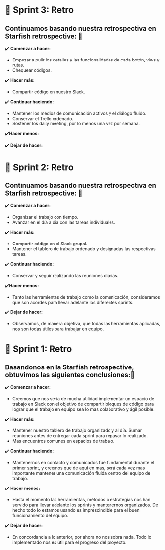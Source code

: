 # :pushpin: Sprint 3: Retro

## Continuamos basando nuestra retrospectiva en Starfish retrospective: :pencil:

:heavy_check_mark: **Comenzar a hacer:**
- Empezar a pulir los detalles y las funcionalidades de cada botón, viws y rutas.
- Chequear códigos.

:heavy_check_mark: **Hacer más:**
- Compartir código en nuestro Slack.

:heavy_check_mark: **Continuar haciendo:**
- Mantener los medios de comunicación activos y el diálogo fluido.
- Conservar el Trello ordenado.
- Sostener los daily meeting, por lo menos una vez por semana.

:heavy_check_mark:**Hacer menos:**


:heavy_check_mark: **Dejar de hacer:**


# :pushpin: Sprint 2: Retro

## Continuamos basando nuestra retrospectiva en Starfish retrospective: :pencil:


:heavy_check_mark: **Comenzar a hacer:**
- Organizar el trabajo con tiempo.
- Avanzar en el día a día con las tareas individuales.

:heavy_check_mark: **Hacer más:**
- Compartir código en el Slack grupal.
- Mantener el tablero de trabajo ordenado y designadas las respectivas tareas.

:heavy_check_mark: **Continuar haciendo:**
- Conservar y seguir realizando las reuniones diarias.

:heavy_check_mark:**Hacer menos:**
- Tanto las herramientas de trabajo como la comunicación, consideramos que son acordes para llevar adelante los diferentes sprints.

:heavy_check_mark: **Dejar de hacer:**
- Observamos, de manera objetiva, que todas las herramientas aplicadas, nos son todas útiles para trabajar en equipo.



# :pushpin: Sprint 1: Retro

## **Basandonos en  la Starfish retrospective, obtuvimos las siguientes conclusiones:**:pencil:

:heavy_check_mark:  **Comenzar a hacer:**
- Creemos que nos seria de mucha utilidad implementar un espacio de trabajo en Slack con el objetivo de compartir bloques de código para lograr que el trabajo en equipo sea lo mas colaborativo y ágil posible.

:heavy_check_mark: **Hacer más:**
- Mantener nuestro tablero de trabajo organizado y al día. Sumar reuniones antes de entregar cada sprint para repasar lo realizado.
- Mas encuentros comunes en espacios de trabajo.

:heavy_check_mark: **Continuar haciendo:**
- Mantenernos en contacto y comunicados fue fundamental durante el primer sprint, y creemos que de aquí en mas, será cada vez mas importante mantener una comunicación fluida dentro del equipo de trabajo.

:heavy_check_mark: **Hacer menos:**
- Hasta el momento las herramientas, métodos o estrategias nos han servido para llevar adelante los sprints y mantenernos organizados. De hecho todo lo estamos usando es imprescindible para el buen funcionamiento del equipo.

:heavy_check_mark: **Dejar de hacer:**
- En concordancia a lo anterior, por ahora no nos sobra nada. Todo lo implementado nos es útil para el progreso del proyecto.
